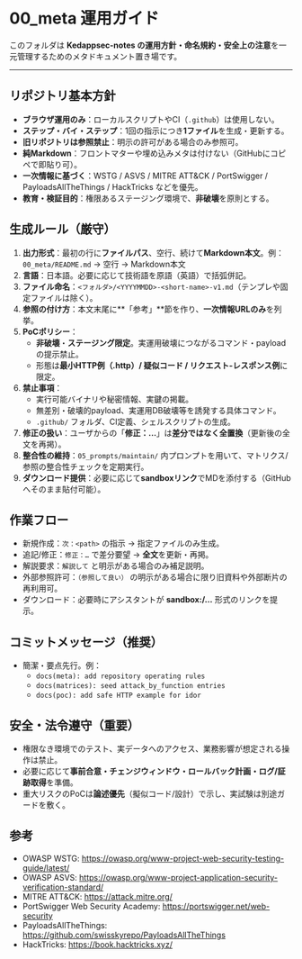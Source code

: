 # 00_meta 運用ガイド

このフォルダは **Kedappsec-notes の運用方針・命名規約・安全上の注意**を一元管理するためのメタドキュメント置き場です。

---

## リポジトリ基本方針
- **ブラウザ運用のみ**：ローカルスクリプトやCI（`.github`）は使用しない。
- **ステップ・バイ・ステップ**：1回の指示につき**1ファイル**を生成・更新する。
- **旧リポジトリは参照禁止**：明示の許可がある場合のみ参照可。
- **純Markdown**：フロントマターや埋め込みメタは付けない（GitHubにコピペで即貼り可）。
- **一次情報に基づく**：WSTG / ASVS / MITRE ATT&CK / PortSwigger / PayloadsAllTheThings / HackTricks などを優先。
- **教育・検証目的**：権限あるステージング環境で、**非破壊**を原則とする。

## 生成ルール（厳守）
1. **出力形式**：最初の行に**ファイルパス**、空行、続けて**Markdown本文**。例：  
   `00_meta/README.md` → 空行 → Markdown本文
2. **言語**：日本語。必要に応じて技術語を原語（英語）で括弧併記。
3. **ファイル命名**：`<フォルダ>/<YYYYMMDD>-<short-name>-v1.md`（テンプレや固定ファイルは除く）。
4. **参照の付け方**：本文末尾に**「参考」**節を作り、**一次情報URLのみ**を列挙。
5. **PoCポリシー**：
   - **非破壊**・**ステージング限定**。実運用破壊につながるコマンド・payloadの提示禁止。
   - 形態は**最小HTTP例（.http）/ 疑似コード / リクエスト-レスポンス例**に限定。
6. **禁止事項**：
   - 実行可能バイナリや秘密情報、実鍵の掲載。
   - 無差別・破壊的payload、実運用DB破壊等を誘発する具体コマンド。
   - `.github/` フォルダ、CI定義、シェルスクリプトの生成。
7. **修正の扱い**：ユーザからの「**修正：…**」は**差分ではなく全置換**（更新後の全文を再掲）。
8. **整合性の維持**：`05_prompts/maintain/` 内プロンプトを用いて、マトリクス/参照の整合性チェックを定期実行。
9. **ダウンロード提供**：必要に応じて**sandboxリンク**でMDを添付する（GitHubへそのまま貼付可能）。

## 作業フロー
- 新規作成：`次：<path>` の指示 → 指定ファイルのみ生成。
- 追記/修正：`修正：…` で差分要望 → **全文**を更新・再掲。
- 解説要求：`解説して` と明示がある場合のみ補足説明。
- 外部参照許可：`（参照して良い）` の明示がある場合に限り旧資料や外部断片の再利用可。
- ダウンロード：必要時にアシスタントが **sandbox:/…** 形式のリンクを提示。

## コミットメッセージ（推奨）
- 簡潔・要点先行。例：
  - `docs(meta): add repository operating rules`
  - `docs(matrices): seed attack_by_function entries`
  - `docs(poc): add safe HTTP example for idor`

## 安全・法令遵守（重要）
- 権限なき環境でのテスト、実データへのアクセス、業務影響が想定される操作は禁止。
- 必要に応じて**事前合意・チェンジウィンドウ・ロールバック計画・ログ/証跡取得**を準備。
- 重大リスクのPoCは**論述優先**（擬似コード/設計）で示し、実試験は別途ガードを敷く。

## 参考
- OWASP WSTG: https://owasp.org/www-project-web-security-testing-guide/latest/
- OWASP ASVS: https://owasp.org/www-project-application-security-verification-standard/
- MITRE ATT&CK: https://attack.mitre.org/
- PortSwigger Web Security Academy: https://portswigger.net/web-security
- PayloadsAllTheThings: https://github.com/swisskyrepo/PayloadsAllTheThings
- HackTricks: https://book.hacktricks.xyz/
